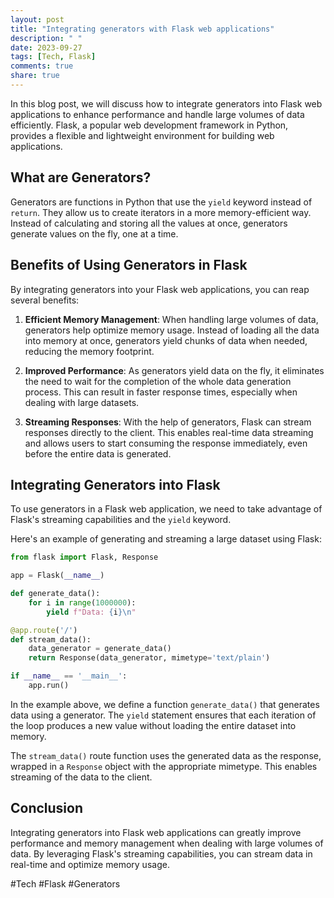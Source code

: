 ```yaml
---
layout: post
title: "Integrating generators with Flask web applications"
description: " "
date: 2023-09-27
tags: [Tech, Flask]
comments: true
share: true
---
```


In this blog post, we will discuss how to integrate generators into Flask web applications to enhance performance and handle large volumes of data efficiently. Flask, a popular web development framework in Python, provides a flexible and lightweight environment for building web applications.

## What are Generators?

Generators are functions in Python that use the `yield` keyword instead of `return`. They allow us to create iterators in a more memory-efficient way. Instead of calculating and storing all the values at once, generators generate values on the fly, one at a time.

## Benefits of Using Generators in Flask

By integrating generators into your Flask web applications, you can reap several benefits:

1. **Efficient Memory Management**: When handling large volumes of data, generators help optimize memory usage. Instead of loading all the data into memory at once, generators yield chunks of data when needed, reducing the memory footprint.

2. **Improved Performance**: As generators yield data on the fly, it eliminates the need to wait for the completion of the whole data generation process. This can result in faster response times, especially when dealing with large datasets.

3. **Streaming Responses**: With the help of generators, Flask can stream responses directly to the client. This enables real-time data streaming and allows users to start consuming the response immediately, even before the entire data is generated.

## Integrating Generators into Flask

To use generators in a Flask web application, we need to take advantage of Flask's streaming capabilities and the `yield` keyword.

Here's an example of generating and streaming a large dataset using Flask:

```python
from flask import Flask, Response

app = Flask(__name__)

def generate_data():
    for i in range(1000000):
        yield f"Data: {i}\n"

@app.route('/')
def stream_data():
    data_generator = generate_data()
    return Response(data_generator, mimetype='text/plain')

if __name__ == '__main__':
    app.run()
```

In the example above, we define a function `generate_data()` that generates data using a generator. The `yield` statement ensures that each iteration of the loop produces a new value without loading the entire dataset into memory.

The `stream_data()` route function uses the generated data as the response, wrapped in a `Response` object with the appropriate mimetype. This enables streaming of the data to the client.

## Conclusion

Integrating generators into Flask web applications can greatly improve performance and memory management when dealing with large volumes of data. By leveraging Flask's streaming capabilities, you can stream data in real-time and optimize memory usage.

#Tech #Flask #Generators